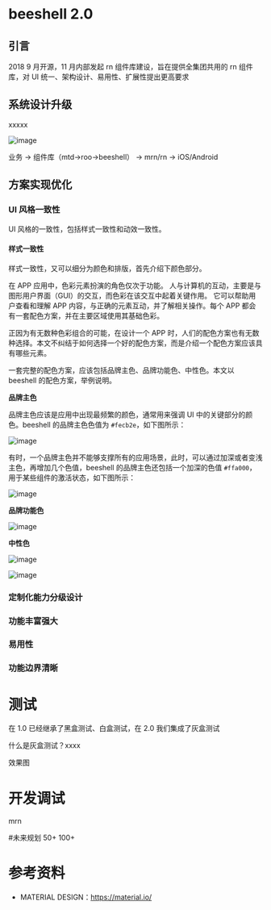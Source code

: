 # beeshell 2.0

## 引言
2018 9 月开源，11 月内部发起 rn 组件库建设，旨在提供全集团共用的 rn 组件库，对 UI 统一、架构设计、易用性、扩展性提出更高要求

## 系统设计升级

xxxxx

![image](../images/popularize/framework.jpeg)

业务 -> 组件库（mtd->roo->beeshell） -> mrn/rn -> iOS/Android


## 方案实现优化
### UI 风格一致性

UI 风格的一致性，包括样式一致性和动效一致性。

#### 样式一致性

样式一致性，又可以细分为颜色和排版，首先介绍下颜色部分。

在 APP 应用中，色彩元素扮演的角色仅次于功能。 人与计算机的互动，主要是与图形用户界面（GUI）的交互，而色彩在该交互中起着关键作用。 它可以帮助用户查看和理解 APP 内容，与正确的元素互动，并了解相关操作。每个 APP 都会有一套配色方案，并在主要区域使用其基础色彩。

正因为有无数种色彩组合的可能，在设计一个 APP 时，人们的配色方案也有无数种选择。本文不纠结于如何选择一个好的配色方案，而是介绍一个配色方案应该具有哪些元素。

一套完整的配色方案，应该包括品牌主色、品牌功能色、中性色。本文以 beeshell 的配色方案，举例说明。

**品牌主色**

品牌主色应该是应用中出现最频繁的颜色，通常用来强调 UI 中的关键部分的颜色。beeshell 的品牌主色色值为 `#fecb2e`，如下图所示：

![image](../images/popularize/primary.png)

有时，一个品牌主色并不能够支撑所有的应用场景，此时，可以通过加深或者变浅主色，再增加几个色值，beeshell 的品牌主色还包括一个加深的色值 `#ffa000`，用于某些组件的激活状态，如下图所示：

![image](../images/popularize/primaryDark.png)

**品牌功能色**

![image](../images/popularize/function.jpeg)

**中性色**

![image](../images/popularize/gray.jpeg)

![image](../images/popularize/theme.jpeg)
### 定制化能力分级设计
### 功能丰富强大
### 易用性
### 功能边界清晰


# 测试
在 1.0 已经继承了黑盒测试、白盒测试，在 2.0 我们集成了灰盒测试

什么是灰盒测试？xxxx

效果图

# 开发调试
mrn

#未来规划
50+
100+

# 参考资料

- MATERIAL DESIGN：https://material.io/